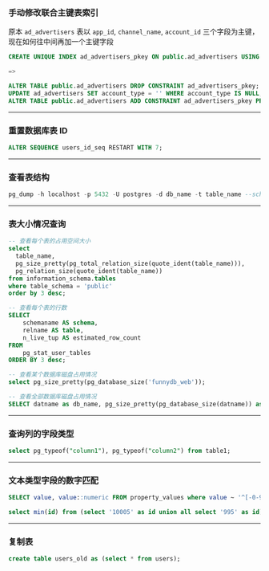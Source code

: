 ### 手动修改联合主键表索引

原本 `ad_advertisers` 表以 `app_id`, `channel_name`, `account_id` 三个字段为主键，现在如何往中间再加一个主键字段

```sql
CREATE UNIQUE INDEX ad_advertisers_pkey ON public.ad_advertisers USING btree (app_id, channel_name, account_id);

=>

ALTER TABLE public.ad_advertisers DROP CONSTRAINT ad_advertisers_pkey;
UPDATE ad_advertisers SET account_type = '' WHERE account_type IS NULL;
ALTER TABLE public.ad_advertisers ADD CONSTRAINT ad_advertisers_pkey PRIMARY KEY (app_id, channel_name, account_type, account_id);
```

---

### 重置数据库表 ID

```sql
ALTER SEQUENCE users_id_seq RESTART WITH 7;
```

---

### 查看表结构

```sql
pg_dump -h localhost -p 5432 -U postgres -d db_name -t table_name --schema-only
```

---

### 表大小情况查询

```sql
-- 查看每个表的占用空间大小
select
  table_name, 
  pg_size_pretty(pg_total_relation_size(quote_ident(table_name))),
  pg_relation_size(quote_ident(table_name))
from information_schema.tables
where table_schema = 'public'
order by 3 desc;

-- 查看每个表的行数
SELECT 
    schemaname AS schema,
    relname AS table,
    n_live_tup AS estimated_row_count
FROM 
    pg_stat_user_tables
ORDER BY 3 desc;

-- 查看某个数据库磁盘占用情况
select pg_size_pretty(pg_database_size('funnydb_web'));

-- 查看全部数据库磁盘占用情况
SELECT datname as db_name, pg_size_pretty(pg_database_size(datname)) as db_usage FROM pg_database order by db_usage desc;
```

---

### 查询列的字段类型
```sql
select pg_typeof("column1"), pg_typeof("column2") from table1;
```

---

### 文本类型字段的数字匹配
```sql
SELECT value, value::numeric FROM property_values where value ~ '^[-0-9.]+$' limit 1000;

select min(id) from (select '10005' as id union all select '995' as id);  -- 错误写法
```

---

### 复制表
```sql
create table users_old as (select * from users);
```
